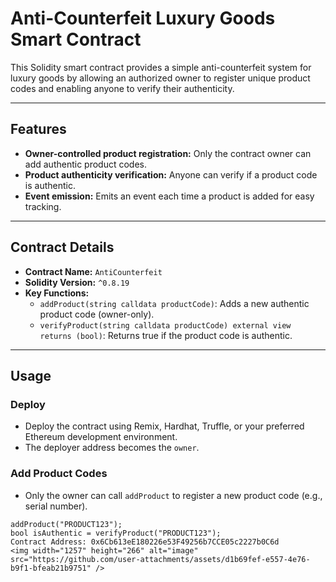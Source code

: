 # Anti-Counterfeit Luxury Goods Smart Contract

This Solidity smart contract provides a simple anti-counterfeit system for luxury goods by allowing an authorized owner to register unique product codes and enabling anyone to verify their authenticity.

---

## Features

- **Owner-controlled product registration:** Only the contract owner can add authentic product codes.
- **Product authenticity verification:** Anyone can verify if a product code is authentic.
- **Event emission:** Emits an event each time a product is added for easy tracking.

---

## Contract Details

- **Contract Name:** `AntiCounterfeit`
- **Solidity Version:** `^0.8.19`
- **Key Functions:**
  - `addProduct(string calldata productCode)`: Adds a new authentic product code (owner-only).
  - `verifyProduct(string calldata productCode) external view returns (bool)`: Returns true if the product code is authentic.
  
---

## Usage

### Deploy

- Deploy the contract using Remix, Hardhat, Truffle, or your preferred Ethereum development environment.
- The deployer address becomes the `owner`.

### Add Product Codes

- Only the owner can call `addProduct` to register a new product code (e.g., serial number).

```solidity
addProduct("PRODUCT123");
bool isAuthentic = verifyProduct("PRODUCT123");
Contract Address: 0x6Cb613eE180226e53F49256b7CCE05c2227b0C6d
<img width="1257" height="266" alt="image" src="https://github.com/user-attachments/assets/d1b69fef-e557-4e76-b9f1-bfeab21b9751" />

